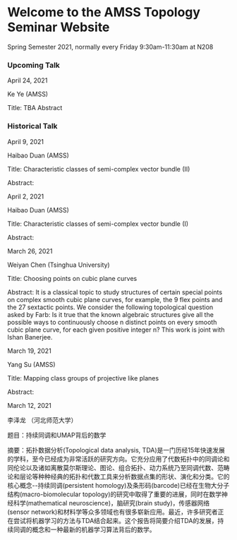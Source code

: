 # Welcome to the AMSS Topology Seminar Website 

Spring Semester 2021, normally every Friday 9:30am-11:30am at N208 

### Upcoming Talk

April 24, 2021

Ke Ye (AMSS)

Title: TBA
Abstract


### Historical Talk

April 9, 2021

Haibao Duan (AMSS)

Title: Characteristic classes of semi-complex vector bundle (II)

Abstract:


April 2, 2021

Haibao Duan (AMSS)

Title: Characteristic classes of semi-complex vector bundle (I)

Abstract:

March 26, 2021

Weiyan Chen (Tsinghua University)

Title: Choosing points on cubic plane curves

Abstract: It is a classical topic to study structures of certain special points on complex smooth cubic plane curves, for example, the 9 flex points and the 27 sextactic points. We consider the following topological question asked by Farb: Is it true that the known algebraic structures give all the possible ways to continuously choose n distinct points on every smooth cubic plane curve, for each given positive integer n? This work is joint with Ishan Banerjee.


March 19, 2021

Yang Su (AMSS)

Title: Mapping class groups of projective like planes

Abstract:


March 12, 2021

李泽龙 （河北师范大学）

题目：持续同调和UMAP背后的数学

摘要：拓扑数据分析(Topological data analysis, TDA)是一门历经15年快速发展的学科，至今已经成为非常活跃的研究方向。它充分应用了代数拓扑中的同调论和同伦论以及诸如离散莫尔斯理论、图论、组合拓扑、动力系统乃至同调代数、范畴论和层论等种种经典的拓扑和代数工具来分析数据点集的形状、演化和分类。它的核心概念--持续同调(persistent homology)及条形码(barcode)已经在生物大分子结构(macro-biomolecular topology)的研究中取得了重要的进展，同时在数学神经科学(mathematical neuroscience)，脑研究(brain study)，传感器网络(sensor network)和材料学等众多领域也有很多崭新应用。最近，许多研究者正在尝试将机器学习的方法与TDA结合起来。这个报告将简要介绍TDA的发展，持续同调的概念和一种最新的机器学习算法背后的数学。


